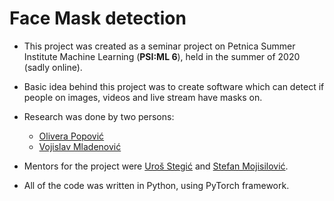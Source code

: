 # Face Mask detection

- This project was created as a seminar project on Petnica Summer Institute Machine Learning (**PSI:ML 6**), held in the summer of 2020 (sadly online).

- Basic idea behind this project was to create software which can detect if people on images, videos and live stream have masks on. 

- Research was done by two persons:
    - [Olivera Popović](https://github.com/popovic-olivera)
    - [Vojislav Mladenović](https://github.com/vojaaja)

- Mentors for the project were [Uroš Stegić](https://github.com/uros-stegic) and [Stefan Mojisilović](https://github.com/StefanMojsilovic).

- All of the code was written in Python, using PyTorch framework.